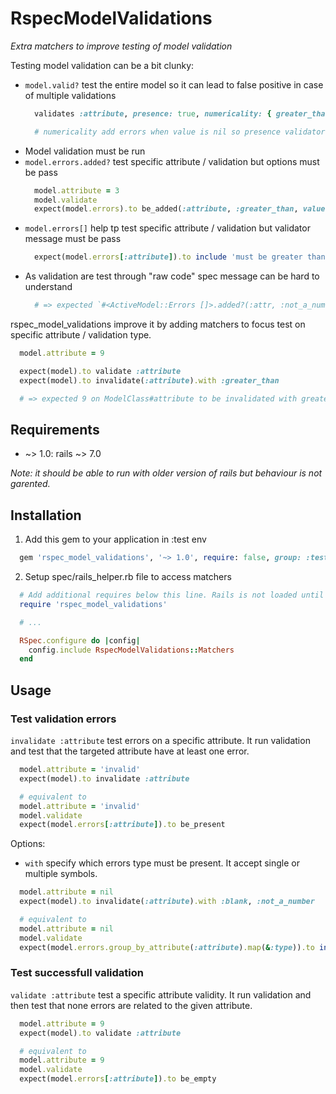 # RspecModelValidations

*Extra matchers to improve testing of model validation*

Testing model validation can be a bit clunky:

* `model.valid?` test the entire model so it can lead to false positive in case of multiple validations
  ```ruby
    validates :attribute, presence: true, numericality: { greater_than: 6 })

    # numericality add errors when value is nil so presence validator can't be test
  ```
* Model validation must be run
* `model.errors.added?` test specific attribute / validation but options must be pass
  ```ruby
    model.attribute = 3
    model.validate
    expect(model.errors).to be_added(:attribute, :greater_than, value: 3, count: 6)
  ```
* `model.errors[]` help tp test specific attribute / validation but validator message must be pass
  ```ruby
    expect(model.errors[:attribute]).to include 'must be greater than 6'
  ```
* As validation are test through "raw code" spec message can be hard to understand
  ```ruby
    # => expected `#<ActiveModel::Errors []>.added?(:attr, :not_a_number, {:value=>"invalid"})` to be truthy, got false
  ```

rspec_model_validations improve it by adding matchers to focus test on specific attribute / validation type.

```ruby
  model.attribute = 9

  expect(model).to validate :attribute
  expect(model).to invalidate(:attribute).with :greater_than

  # => expected 9 on ModelClass#attribute to be invalidated with greater_than
```

## Requirements

* ~> 1.0: rails ~> 7.0

*Note: it should be able to run with older version of rails but behaviour is not garented.*

## Installation

1. Add this gem to your application in :test env

```ruby
  gem 'rspec_model_validations', '~> 1.0', require: false, group: :test
```

2. Setup spec/rails_helper.rb file to access matchers

```ruby
  # Add additional requires below this line. Rails is not loaded until this point!
  require 'rspec_model_validations'

  # ...

  RSpec.configure do |config|
    config.include RspecModelValidations::Matchers
  end
```

## Usage

### Test validation errors

`invalidate :attribute` test errors on a specific attribute.
It run validation and test that the targeted attribute have at least one error.

```ruby
  model.attribute = 'invalid'
  expect(model).to invalidate :attribute

  # equivalent to
  model.attribute = 'invalid'
  model.validate
  expect(model.errors[:attribute]).to be_present
```

Options:

* `with` specify which errors type must be present. It accept single or multiple symbols.

```ruby
  model.attribute = nil
  expect(model).to invalidate(:attribute).with :blank, :not_a_number

  # equivalent to
  model.attribute = nil
  model.validate
  expect(model.errors.group_by_attribute(:attribute).map(&:type)).to include(:blank, :not_a_number)
```

### Test successfull validation

`validate :attribute` test a specific attribute validity.
It run validation and then test that none errors are related to the given attribute.

```ruby
  model.attribute = 9
  expect(model).to validate :attribute

  # equivalent to
  model.attribute = 9
  model.validate
  expect(model.errors[:attribute]).to be_empty
```
